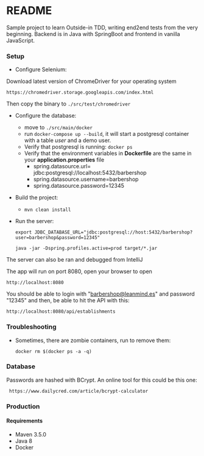 # README #

Sample project to learn Outside-in TDD, 
writing end2end tests from the very beginning. Backend is in Java with SpringBoot and frontend in vanilla JavaScript.

### Setup ###

- Configure Selenium:

 Download latest version of ChromeDriver for your operating system

    https://chromedriver.storage.googleapis.com/index.html
    
Then copy the binary to `./src/test/chromedriver`    
   
- Configure the database:

  - move to `./src/main/docker`
  - run `docker-compose up --build`, it will start a postgresql container with a table *user* and a demo user. 
  - Verify that postgresql is running: `docker ps`
  - Verify that the environment variables in **Dockerfile** are the same in your **application.properties** file 
      - spring.datasource.url= jdbc:postgresql://localhost:5432/barbershop
      - spring.datasource.username=barbershop
      - spring.datasource.password=12345

- Build the project:
  - `mvn clean install`
  
- Run the server:

     `export JDBC_DATABASE_URL="jdbc:postgresql://host:5432/barbershop?user=barbershop&password=12345"`
     
    `java -jar -Dspring.profiles.active=prod target/*.jar`
    
The server can also be ran and debugged from IntelliJ     
    
The app will run on port 8080, open your browser to open 

    http://localhost:8080

You should be able to login with "barbershop@leanmind.es" and password "12345" and then, be able to hit the API with this:
    
    http://localhost:8080/api/establishments
  
  
  ### Troubleshooting
  
  - Sometimes, there are zombie containers, run to remove them:
  
      `docker rm $(docker ps -a -q)`
      
### Database ###
Passwords are hashed with BCrypt. An online tool for this could be this one:      
      
     https://www.dailycred.com/article/bcrypt-calculator
      
### Production ###

#### Requirements ####
- Maven 3.5.0
- Java 8
- Docker
